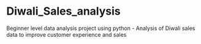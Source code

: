 # Diwali_Sales_analysis
Beginner level data analysis project using python - Analysis of Diwali sales data to improve customer experience and sales 
